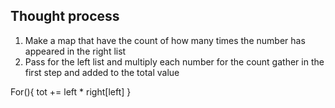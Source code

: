 ## Thought process
1. Make a map that have the count of how many times the number has appeared in the right list
2. Pass for the left list and multiply each number for the count gather in the first step and added to the total value

For(){
tot += left * right[left]
}

